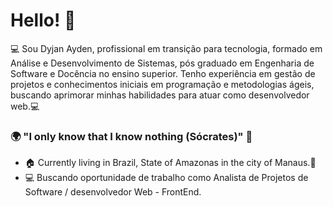 # Hello! 👋

💻 Sou Dyjan Ayden, profissional em transição para tecnologia, formado em Análise e Desenvolvimento de Sistemas, pós graduado em Engenharia de Software e Docência no ensino superior. Tenho experiência em gestão de projetos e conhecimentos iniciais em programação e metodologias ágeis, buscando aprimorar minhas habilidades para atuar como desenvolvedor web.💻

### 🌍 "I only know that I know nothing (Sócrates)" 🧠

- 🏠 Currently living in Brazil, State of Amazonas in the city of Manaus.👊
- 💻 Buscando oportunidade de trabalho como Analista de Projetos de Software / desenvolvedor Web - FrontEnd.
